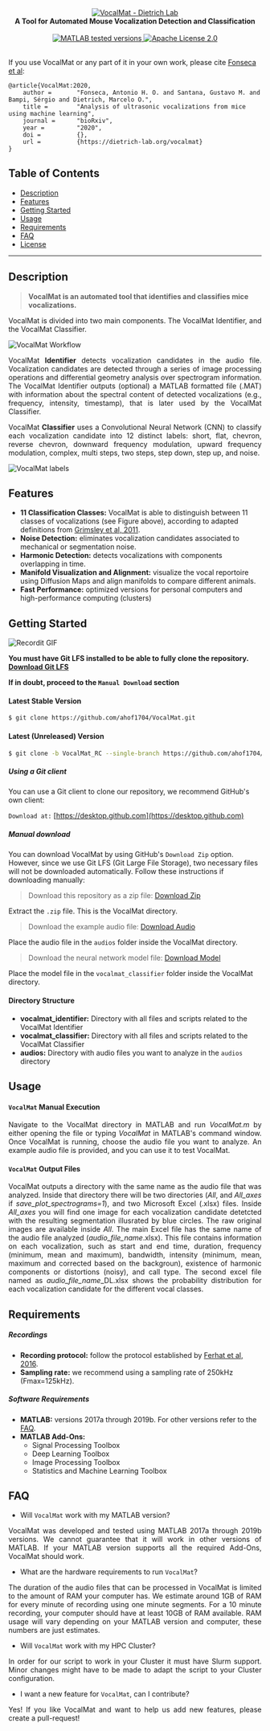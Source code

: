 <div align="center">
    <a href="http://www.dietrich-lab.org/vocalmat"><img src="resources/logo.gif" title="VocalMat - Dietrich Lab" alt="VocalMat - Dietrich Lab"></a>
</div>

<div align="center">
    <strong>A Tool for Automated Mouse Vocalization Detection and Classification</strong>
</div>

<div align="center">
    <br />
    <!-- MATLAB version -->
    <a href="https://www.mathworks.com/products/matlab.html">
    <img src="https://img.shields.io/badge/MATLAB-2017%7C2018%7C2019-blue.svg?style=flat-square"
      alt="MATLAB tested versions" />
    </a>
    <!-- LICENSE -->
    <a href="#">
    <img src="https://img.shields.io/badge/license-Apache%202.0-orange.svg?style=flat-square"
      alt="Apache License 2.0" />
    </a>
    <br />
</div>

<br />

If you use VocalMat or any part of it in your own work, please cite [Fonseca et al](#):
```
@article{VocalMat:2020,
    author =       "Fonseca, Antonio H. O. and Santana, Gustavo M. and Bampi, Sérgio and Dietrich, Marcelo O.",
    title =        "Analysis of ultrasonic vocalizations from mice using machine learning",
    journal =      "bioRxiv",
    year =         "2020",
    doi =          {},
    url =          {https://dietrich-lab.org/vocalmat}
}
```

## Table of Contents
- [Description](#description)
- [Features](#features)
- [Getting Started](#getting-started)
- [Usage](#usage)
- [Requirements](#requirements)
- [FAQ](#faq)
- [License](#license)

---

## Description
> **VocalMat is an automated tool that identifies and classifies mice vocalizations.**

<p align="justify"> VocalMat is divided into two main components. The VocalMat Identifier, and the VocalMat Classifier.

![VocalMat Workflow](resources/vocalmat.png)

<p align="justify"> VocalMat <b>Identifier</b> detects vocalization candidates in the audio file. Vocalization candidates are detected through a series of image processing operations and differential geometry analysis over spectrogram information. The VocalMat Identifier outputs (optional) a MATLAB formatted file (.MAT) with information about the spectral content of detected vocalizations (e.g., frequency, intensity, timestamp), that is later used by the VocalMat Classifier.

<p align="justify"> VocalMat <b>Classifier</b> uses a Convolutional Neural Network (CNN) to classify each vocalization candidate into 12 distinct labels: short, flat, chevron, reverse chevron, downward frequency modulation, upward frequency modulation, complex, multi steps, two steps, step down, step up, and noise.

![VocalMat labels](resources/labels.png)

## Features
- __11 Classification Classes:__ VocalMat is able to distinguish between 11 classes of vocalizations (see Figure above), according to adapted definitions from [Grimsley et al, 2011](https://journals.plos.org/plosone/article?id=10.1371/journal.pone.0017460).
- __Noise Detection:__ eliminates vocalization candidates associated to mechanical or segmentation noise.
- __Harmonic Detection:__ detects vocalizations with components overlapping in time.
- __Manifold Visualization and Alignment:__ visualize the vocal reportoire using Diffusion Maps and align manifolds to compare different animals.
- __Fast Performance:__ optimized versions for personal computers and high-performance computing (clusters)

## Getting Started
![Recordit GIF](resources/clone.gif)

**You must have Git LFS installed to be able to fully clone the repository. [Download Git LFS](https://git-lfs.github.com/)**

**If in doubt, proceed to the ```Manual Download``` section**

#### Latest Stable Version
```bash
$ git clone https://github.com/ahof1704/VocalMat.git
```

#### Latest (Unreleased) Version
```bash
$ git clone -b VocalMat_RC --single-branch https://github.com/ahof1704/VocalMat.git
```

##### Using a Git client
You can use a Git client to clone our repository, we recommend GitHub's own client:

```Download at:``` [https://desktop.github.com](https://desktop.github.com)

##### Manual download
You can download VocalMat by using GitHub's `Download Zip` option. However, since we use Git LFS (Git Large File Storage), two necessary files will not be downloaded automatically. Follow these instructions if downloading manually:

> Download this repository as a zip file: [Download Zip](https://github.com/ahof1704/VocalMat/archive/master.zip)

Extract the `.zip` file. This is the VocalMat directory.

> Download the example audio file: [Download Audio](https://github.com/ahof1704/VocalMat/raw/master/audios/audio_example.wav)

Place the audio file in the `audios` folder inside the VocalMat directory.

> Download the neural network model file: [Download Model](https://github.com/ahof1704/VocalMat/raw/master/vocalmat_classifier/Mdl_categorical_DL.mat)

Place the model file in the `vocalmat_classifier` folder inside the VocalMat directory.

#### Directory Structure
- __vocalmat_identifier:__ Directory with all files and scripts related to the VocalMat Identifier
- __vocalmat_classifier:__ Directory with all files and scripts related to the VocalMat Classifier
- __audios:__ Directory with audio files you want to analyze in the `audios` directory

## Usage

#### `VocalMat` Manual Execution
<p align="justify">Navigate to the VocalMat directory in MATLAB and run <i>VocalMat.m</i> by either opening the file or typing <i>VocalMat</i> in MATLAB's command window. Once VocalMat is running, choose the audio file you want to analyze. An example audio file is provided, and you can use it to test VocalMat.

<!-- The <i>Identifier</i> will output two .MAT files in the same directory that the audio file is in, <i>output_*.mat</i> (which contains the spectrograms content and detailed spectral features for each vocalization) and <i>output_shorter_*.mat</i> (same information, except the spectrogram content). The <i>Classifier</i> will create a directory with its outputs (vocalizations and classifications) in that same directory that the audio file is in. -->

#### `VocalMat` Output Files

<p align="justify">VocalMat outputs a directory with the same name as the audio file that was analyzed. Inside that directory there will be two directories (<i>All</i>, and <i>All_axes</i> if <i>save_plot_spectrograms=1</i>), and two Microsoft Excel (.xlsx) files. Inside <i>All_axes</i> you will find one image for each vocalization candidate detetcted with the resulting segmentation illusrated by blue circles. The raw original images are available inside <i>All</i>. The main Excel file has the same name of the audio file analyzed (<i>audio_file_name</i>.xlsx). This file contains information on each vocalization, such as start and end time, duration, frequency (minimum, mean and maximum), bandwidth, intensity (minimum, mean, maximum and corrected based on the backgroun), existence of harmonic components or distortions (noisy), and call type. The second excel file named as <i>audio_file_name</i>_DL.xlsx shows the probability distribution for each vocalization candidate for the different vocal classes.

<!-- #### Personal Use (bash script, linux-based systems)
```bash
$ ./run_identifier_local [OPTIONS]
```
##### Examples
VocalMat help menu
```bash
$ ./run_identifier_local -h
or
$ ./run_identifier_local --help
```
Running VocalMat using 4 threads:
```bash
$ ./run_identifier_local -c 4
or
$ ./run_identifier_local --cores 4
```

#### High-Performance Computing (Clusters with Slurm Support, bash script)
```bash
$ ./run_identifier_cluster [OPTIONS]
```
##### Examples
Running VocalMat and getting execution (slurm) notifications to your email:
```bash
$ ./run_identifier_cluster -e your@email.com
or
$ ./run_identifier_cluster --email your@email.com
```

Running VocalMat using 4 cores, 128GB of RAM, walltime of 600 minutes, and getting notifications to your email:
```bash
$ ./run_identifier_cluster -e your@email.com -c 4 -m 128 -t 600
or
$ ./run_identifier_cluster --email your@email.com --cores 4 --mem 128 --time 600
``` -->

## Requirements
##### Recordings
- __Recording protocol:__ follow the protocol established by [Ferhat et al, 2016](https://www.jove.com/pdf/53871/jove-protocol-53871-recording-mouse-ultrasonic-vocalizations-to-evaluate-social).
- __Sampling rate:__ we recommend using a sampling rate of 250kHz (Fmax=125kHz).

##### Software Requirements
- __MATLAB:__ versions 2017a through 2019b. For other versions refer to the [FAQ](#faq).
- __MATLAB Add-Ons:__
    - Signal Processing Toolbox
    - Deep Learning Toolbox
    - Image Processing Toolbox
    - Statistics and Machine Learning Toolbox

## FAQ
- Will `VocalMat` work with my MATLAB version?
<p align="justify">VocalMat was developed and tested using MATLAB 2017a through 2019b versions. We cannot guarantee that it will work in other versions of MATLAB. If your MATLAB version supports all the required Add-Ons, VocalMat should work.

- What are the hardware requirements to run `VocalMat`?
<p align="justify">The duration of the audio files that can be processed in VocalMat is limited to the amount of RAM your computer has. We estimate around 1GB of RAM for every minute of recording using one minute segments. For a 10 minute recording, your computer should have at least 10GB of RAM available. RAM usage will vary depending on your MATLAB version and computer, these numbers are just estimates.

- Will `VocalMat` work with my HPC Cluster?
<p align="justify"> In order for our script to work in your Cluster it must have Slurm support. Minor changes might have to be made to adapt the script to your Cluster configuration.

- I want a new feature for `VocalMat`, can I contribute?
<p align="justify"> Yes! If you like VocalMat and want to help us add new features, please create a pull-request!

<!-- version-control: 1.0 -->
